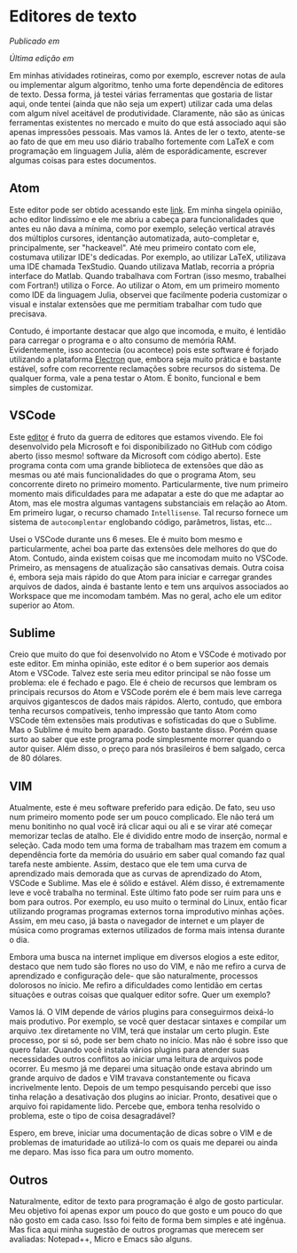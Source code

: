 # Editores de texto

*Publicado em*

*Última edição em*

Em minhas atividades rotineiras, como por exemplo, escrever notas de aula ou implementar algum algoritmo, tenho uma forte dependência de editores de texto. Dessa forma, já testei várias ferramentas que gostaria de listar aqui, onde tentei (ainda que não seja um expert) utilizar cada uma delas com algum nível aceitável de produtividade. Claramente, não são as únicas ferramentas existentes no mercado e muito do que está associado aqui são apenas impressões pessoais. Mas vamos lá. Antes de ler o texto, atente-se ao fato de que em meu uso diário trabalho fortemente com LaTeX e com programação em linguagem Julia, além de esporádicamente, escrever algumas coisas para estes documentos. 

## Atom

Este editor pode ser obtido acessando este [link](https://atom.io). Em minha singela opinião, acho editor lindissímo e ele me abriu a cabeça para funcionalidades que antes eu não dava a mínima, como por exemplo, seleção vertical através dos múltiplos cursores, identanção automatizada, auto-completar e, principalmente, ser "hackeavel". Até meu primeiro contato com ele, costumava utilizar IDE's dedicadas. Por exemplo, ao utilizar LaTeX, utilizava uma IDE chamada TexStudio. Quando utilizava Matlab, recorria a própria interface do Matlab. Quando trabalhava com Fortran (isso mesmo, trabalhei com Fortran!) utiliza o Force. Ao utilizar o Atom, em um primeiro momento como IDE da linguagem Julia, observei que facilmente poderia customizar o visual e instalar extensões que me permitiam trabalhar com tudo que precisava.

Contudo, é importante destacar que algo que incomoda, e muito, é lentidão para carregar o programa e o alto consumo de memória RAM. Evidentemente, isso acontecia (ou acontece) pois este software é forjado utilizando a plataforma [Electron](https://www.electronjs.org) que, embora seja muito prática e bastante estável, sofre com recorrente reclamações sobre recursos do sistema. De qualquer forma, vale a pena testar o Atom. É bonito, funcional e bem simples de customizar. 

## VSCode

Este [editor](https://code.visualstudio.com) é fruto da guerra de editores que estamos vivendo. Ele foi desenvolvido pela Microsoft e foi disponibilizado no GitHub com código aberto (isso mesmo! software da Microsoft com código aberto). Este programa conta com uma grande biblioteca de extensões que dão as mesmas ou até mais funcionalidades do que o programa Atom, seu concorrente direto no primeiro momento. Particularmente, tive num primeiro momento mais dificuldades para me adapatar a este do que me adaptar ao Atom, mas ele mostra algumas vantagens substanciais em relação ao Atom. Em primeiro lugar, o recurso chamado `Intellisense`. Tal recurso fornece um sistema de `autocomplentar` englobando código, parâmetros, listas, etc... 

Usei o VSCode durante uns 6 meses. Ele é muito bom mesmo e particularmente, achei boa parte das extensões dele melhores do que do Atom. Contudo, ainda existem coisas que me incomodam muito no VSCode. Primeiro, as mensagens de atualização são cansativas demais. Outra coisa é, embora seja mais rápido do que Atom para iniciar e carregar grandes arquivos de dados, ainda é bastante lento e tem uns arquivos associados ao Workspace que me incomodam também. Mas no geral, acho ele um editor superior ao Atom.

## Sublime

Creio que muito do que foi desenvolvido no Atom e VSCode é motivado por este editor. Em minha opinião, este editor é o bem superior aos demais Atom e VSCode. Talvez este seria meu editor principal se não fosse um problema: ele é fechado e pago. Ele é cheio de recursos que lembram os principais recursos do Atom e VSCode porém ele é bem mais leve carrega arquivos gigantescos de dados mais rápidos. Alerto, contudo, que embora tenha recursos compatíveis, tenho impressão que tanto Atom como VSCode têm extensões mais produtivas e sofísticadas do que o Sublime.  Mas o Sublime é muito bem aparado. Gosto bastante disso. Porém quase surto ao saber que este programa pode simplesmente morrer quando o autor quiser. Além disso, o preço para nós brasileiros é bem salgado, cerca de 80 dólares. 

## VIM


Atualmente, este é meu software preferido para edição. De fato, seu uso num primeiro momento pode ser um pouco complicado. Ele não terá um menu bonitinho no qual você irá clicar aqui ou ali e se virar até começar memorizar teclas de atalho. Ele é dividido entre modo de inserção, normal e seleção. Cada modo tem uma forma de trabalham mas trazem em comum a dependência forte da memória do usuário em saber qual comando faz qual tarefa neste ambiente. Assim, destaco que ele tem uma curva de aprendizado mais demorada que as curvas de aprendizado do Atom, VSCode e Sublime. Mas ele é sólido e estável. Além disso, é extremamente leve e você trabalha no terminal. Este último fato pode ser ruim para uns e bom para outros. Por exemplo, eu uso muito o terminal do Linux, então ficar utilizando programas programas externos torna improdutivo minhas ações. Assim, em meu caso,  já basta o navegador de internet e um player de música como programas externos utilizados de forma mais intensa durante o dia.

Embora uma busca na internet implique em diversos elogios a este editor, destaco que nem tudo são flores no uso do VIM, e não me refiro a curva de aprendizado e configuração dele- que são naturalmente, processos dolorosos no ínicio. Me refiro a dificuldades como lentidão em certas situações e outras coisas que qualquer editor sofre. Quer um exemplo? 

Vamos lá. O VIM depende de vários plugins para conseguirmos deixá-lo mais produtivo. Por exemplo, se você quer destacar sintaxes e compilar um arquivo .tex diretamente no VIM, terá que instalar um certo plugin. Este processo, por si só, pode ser bem chato no início. Mas não é sobre isso que quero falar. Quando você instala vários plugins para atender suas necessidades outros conflitos ao iniciar uma leitura de arquivos pode ocorrer. Eu mesmo já me deparei uma situação onde estava abrindo um grande arquivo de dados e VIM travava constantemente ou ficava incrivelmente lento. Depois de um tempo pesquisando percebi que isso tinha relação a desativação dos plugins ao iniciar. Pronto, desativei que o arquivo foi rapidamente lido. Percebe que, embora tenha resolvido o problema, este o tipo de coisa desagradável? 


Espero, em breve, iniciar uma documentação de dicas sobre o VIM e de problemas de imaturidade ao utilizá-lo com os quais me deparei ou ainda me deparo. Mas isso fica para um outro momento.



## Outros

Naturalmente, editor de texto para programação é algo de gosto particular. Meu objetivo foi apenas expor um pouco do que gosto e um pouco do que não gosto em cada caso. Isso foi feito de forma bem simples e até ingênua. Mas fica aqui minha sugestão de outros programas que merecem ser avaliadas: Notepad++, Micro e Emacs são alguns. 





